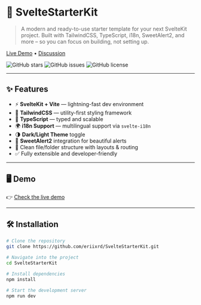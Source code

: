 # 🚀 SvelteStarterKit

> A modern and ready-to-use starter template for your next SvelteKit project. Built with TailwindCSS, TypeScript, i18n, SweetAlert2, and more – so you can focus on building, not setting up.

[Live Demo](https://sveltestarterkit.vercel.app) • [Discussion](https://github.com/eriixrd/SvelteStarterKit/discussions)

![GitHub stars](https://img.shields.io/github/stars/eriixrd/SvelteStarterKit?style=flat-square)
![GitHub issues](https://img.shields.io/github/issues/eriixrd/SvelteStarterKit?style=flat-square)
![GitHub license](https://img.shields.io/github/license/eriixrd/SvelteStarterKit?style=flat-square)

---

## ✨ Features

- ⚡ **SvelteKit + Vite** — lightning-fast dev environment
- 🎨 **TailwindCSS** — utility-first styling framework
- 🧠 **TypeScript** — typed and scalable
- 🌍 **i18n Support** — multilingual support via `svelte-i18n`
- 🌗 **Dark/Light Theme** toggle
- 💬 **SweetAlert2** integration for beautiful alerts
- 🧱 Clean file/folder structure with layouts & routing
- ✅ Fully extensible and developer-friendly

---

## 🖥️ Demo

👉 [Check the live demo](https://sveltestarterkit.vercel.app)

---

## 🛠️ Installation

```bash
# Clone the repository
git clone https://github.com/eriixrd/SvelteStarterKit.git

# Navigate into the project
cd SvelteStarterKit

# Install dependencies
npm install

# Start the development server
npm run dev
